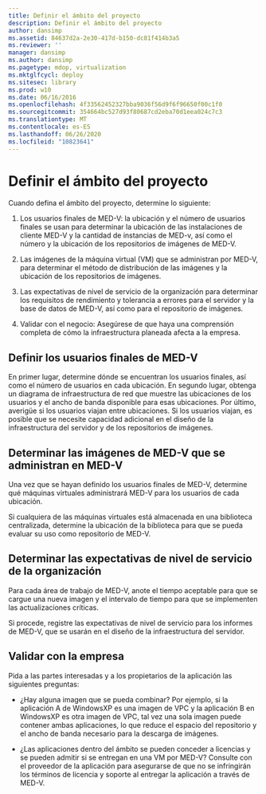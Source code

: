 ```yaml
---
title: Definir el ámbito del proyecto
description: Definir el ámbito del proyecto
author: dansimp
ms.assetid: 84637d2a-2e30-417d-b150-dc81f414b3a5
ms.reviewer: ''
manager: dansimp
ms.author: dansimp
ms.pagetype: mdop, virtualization
ms.mktglfcycl: deploy
ms.sitesec: library
ms.prod: w10
ms.date: 06/16/2016
ms.openlocfilehash: 4f33562452327bba9036f56d9f6f96650f00c1f0
ms.sourcegitcommit: 354664bc527d93f80687cd2eba70d1eea024c7c3
ms.translationtype: MT
ms.contentlocale: es-ES
ms.lasthandoff: 06/26/2020
ms.locfileid: "10823641"
---
```

# Definir el ámbito del proyecto


Cuando defina el ámbito del proyecto, determine lo siguiente:

1.  Los usuarios finales de MED-V: la ubicación y el número de usuarios finales se usan para determinar la ubicación de las instalaciones de cliente MED-V y la cantidad de instancias de MED-v, así como el número y la ubicación de los repositorios de imágenes de MED-V.

2.  Las imágenes de la máquina virtual (VM) que se administran por MED-V, para determinar el método de distribución de las imágenes y la ubicación de los repositorios de imágenes.

3.  Las expectativas de nivel de servicio de la organización para determinar los requisitos de rendimiento y tolerancia a errores para el servidor y la base de datos de MED-V, así como para el repositorio de imágenes.

4.  Validar con el negocio: Asegúrese de que haya una comprensión completa de cómo la infraestructura planeada afecta a la empresa.

## Definir los usuarios finales de MED-V


En primer lugar, determine dónde se encuentran los usuarios finales, así como el número de usuarios en cada ubicación. En segundo lugar, obtenga un diagrama de infraestructura de red que muestre las ubicaciones de los usuarios y el ancho de banda disponible para esas ubicaciones. Por último, averigüe si los usuarios viajan entre ubicaciones. Si los usuarios viajan, es posible que se necesite capacidad adicional en el diseño de la infraestructura del servidor y de los repositorios de imágenes.

## Determinar las imágenes de MED-V que se administran en MED-V


Una vez que se hayan definido los usuarios finales de MED-V, determine qué máquinas virtuales administrará MED-V para los usuarios de cada ubicación.

Si cualquiera de las máquinas virtuales está almacenada en una biblioteca centralizada, determine la ubicación de la biblioteca para que se pueda evaluar su uso como repositorio de MED-V.

## <a href="" id="determine-the-organization-s-service-level-expectations"></a>Determinar las expectativas de nivel de servicio de la organización


Para cada área de trabajo de MED-V, anote el tiempo aceptable para que se cargue una nueva imagen y el intervalo de tiempo para que se implementen las actualizaciones críticas.

Si procede, registre las expectativas de nivel de servicio para los informes de MED-V, que se usarán en el diseño de la infraestructura del servidor.

## Validar con la empresa


Pida a las partes interesadas y a los propietarios de la aplicación las siguientes preguntas:

-   ¿Hay alguna imagen que se pueda combinar? Por ejemplo, si la aplicación A de WindowsXP es una imagen de VPC y la aplicación B en WindowsXP es otra imagen de VPC, tal vez una sola imagen puede contener ambas aplicaciones, lo que reduce el espacio del repositorio y el ancho de banda necesario para la descarga de imágenes.

-   ¿Las aplicaciones dentro del ámbito se pueden conceder a licencias y se pueden admitir si se entregan en una VM por MED-V? Consulte con el proveedor de la aplicación para asegurarse de que no se infringirán los términos de licencia y soporte al entregar la aplicación a través de MED-V.

 

 





